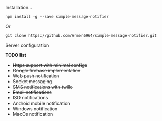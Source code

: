 <p>Installation...</p>

`npm install -g --save simple-message-notifier`

<p>Or</p>

`git clone https://github.com/Armen6964/simple-message-notifier.git`



<p>Server configuration</p>


<b>TODO list</b>
<ul>
   <li><del>Https support with minimal configs</del></li>
   <li><del>Google firebase implementation</del></li>
   <li><del>Web push notification</del></li> 
   <li><del>Socket messaging</del></li> 
   <li><del>SMS notifications with twillo</del></li> 
   <li><del>Email notifications</del></li> 
   <li>ISO notifications</li>
   <li>Android mobile notification</li>
   <li>Windows notification</li>
   <li>MacOs notification</li>
</ul>
